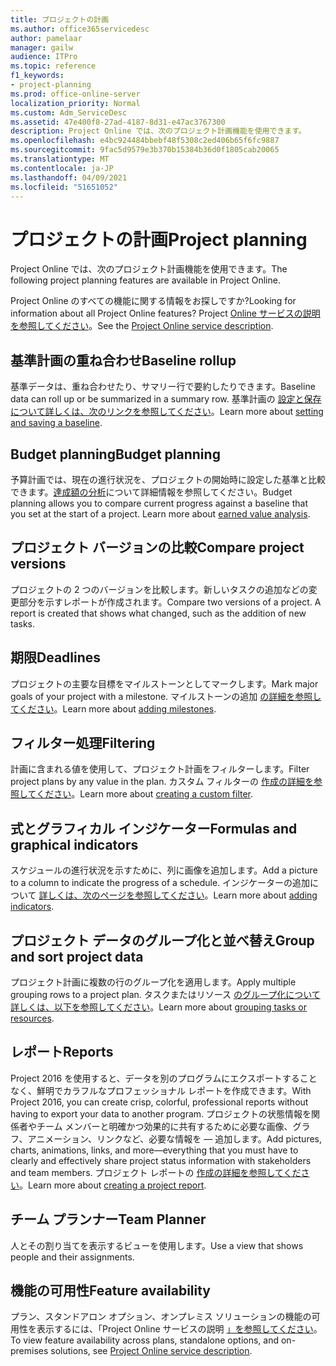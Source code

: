 ```yaml
---
title: プロジェクトの計画
ms.author: office365servicedesc
author: pamelaar
manager: gailw
audience: ITPro
ms.topic: reference
f1_keywords:
- project-planning
ms.prod: office-online-server
localization_priority: Normal
ms.custom: Adm_ServiceDesc
ms.assetid: 47e400f8-27ad-4187-8d31-e47ac3767300
description: Project Online では、次のプロジェクト計画機能を使用できます。
ms.openlocfilehash: e4bc924484bbebf48f5308c2ed406b65f6fc9887
ms.sourcegitcommit: 9fac5d9579e3b370b15384b36d0f1805cab20065
ms.translationtype: MT
ms.contentlocale: ja-JP
ms.lasthandoff: 04/09/2021
ms.locfileid: "51651052"
---
```

# <a name="project-planning"></a><span data-ttu-id="4b06a-103">プロジェクトの計画</span><span class="sxs-lookup"><span data-stu-id="4b06a-103">Project planning</span></span>

<span data-ttu-id="4b06a-104">Project Online では、次のプロジェクト計画機能を使用できます。</span><span class="sxs-lookup"><span data-stu-id="4b06a-104">The following project planning features are available in Project Online.</span></span>
  
<span data-ttu-id="4b06a-105">Project Online のすべての機能に関する情報をお探しですか?</span><span class="sxs-lookup"><span data-stu-id="4b06a-105">Looking for information about all Project Online features?</span></span> <span data-ttu-id="4b06a-106">Project [Online サービスの説明を参照してください](project-online-service-description.md)。</span><span class="sxs-lookup"><span data-stu-id="4b06a-106">See the [Project Online service description](project-online-service-description.md).</span></span>
  
## <a name="baseline-rollup"></a><span data-ttu-id="4b06a-107">基準計画の重ね合わせ</span><span class="sxs-lookup"><span data-stu-id="4b06a-107">Baseline rollup</span></span>

<span data-ttu-id="4b06a-108">基準データは、重ね合わせたり、サマリー行で要約したりできます。</span><span class="sxs-lookup"><span data-stu-id="4b06a-108">Baseline data can roll up or be summarized in a summary row.</span></span> <span data-ttu-id="4b06a-109">基準計画の [設定と保存について詳しくは、次のリンクを参照してください](https://go.microsoft.com/fwlink/p/?LinkId=271346)。</span><span class="sxs-lookup"><span data-stu-id="4b06a-109">Learn more about [setting and saving a baseline](https://go.microsoft.com/fwlink/p/?LinkId=271346).</span></span>
  
## <a name="budget-planning"></a><span data-ttu-id="4b06a-110">Budget planning</span><span class="sxs-lookup"><span data-stu-id="4b06a-110">Budget planning</span></span>

<span data-ttu-id="4b06a-p103">予算計画では、現在の進行状況を、プロジェクトの開始時に設定した基準と比較できます。[達成額の分析](https://go.microsoft.com/fwlink/p/?LinkId=271336)について詳細情報を参照してください。</span><span class="sxs-lookup"><span data-stu-id="4b06a-p103">Budget planning allows you to compare current progress against a baseline that you set at the start of a project. Learn more about [earned value analysis](https://go.microsoft.com/fwlink/p/?LinkId=271336).</span></span>
  
## <a name="compare-project-versions"></a><span data-ttu-id="4b06a-113">プロジェクト バージョンの比較</span><span class="sxs-lookup"><span data-stu-id="4b06a-113">Compare project versions</span></span>

<span data-ttu-id="4b06a-p104">プロジェクトの 2 つのバージョンを比較します。新しいタスクの追加などの変更部分を示すレポートが作成されます。</span><span class="sxs-lookup"><span data-stu-id="4b06a-p104">Compare two versions of a project. A report is created that shows what changed, such as the addition of new tasks.</span></span>
  
## <a name="deadlines"></a><span data-ttu-id="4b06a-116">期限</span><span class="sxs-lookup"><span data-stu-id="4b06a-116">Deadlines</span></span>

<span data-ttu-id="4b06a-117">プロジェクトの主要な目標をマイルストーンとしてマークします。</span><span class="sxs-lookup"><span data-stu-id="4b06a-117">Mark major goals of your project with a milestone.</span></span> <span data-ttu-id="4b06a-118">マイルストーンの追加 [の詳細を参照してください](https://go.microsoft.com/fwlink/p/?LinkId=271339)。</span><span class="sxs-lookup"><span data-stu-id="4b06a-118">Learn more about [adding milestones](https://go.microsoft.com/fwlink/p/?LinkId=271339).</span></span>
  
## <a name="filtering"></a><span data-ttu-id="4b06a-119">フィルター処理</span><span class="sxs-lookup"><span data-stu-id="4b06a-119">Filtering</span></span>

<span data-ttu-id="4b06a-120">計画に含まれる値を使用して、プロジェクト計画をフィルターします。</span><span class="sxs-lookup"><span data-stu-id="4b06a-120">Filter project plans by any value in the plan.</span></span> <span data-ttu-id="4b06a-121">カスタム フィルターの [作成の詳細を参照してください](https://go.microsoft.com/fwlink/p/?LinkId=271341)。</span><span class="sxs-lookup"><span data-stu-id="4b06a-121">Learn more about [creating a custom filter](https://go.microsoft.com/fwlink/p/?LinkId=271341).</span></span>
  
## <a name="formulas-and-graphical-indicators"></a><span data-ttu-id="4b06a-122">式とグラフィカル インジケーター</span><span class="sxs-lookup"><span data-stu-id="4b06a-122">Formulas and graphical indicators</span></span>

<span data-ttu-id="4b06a-123">スケジュールの進行状況を示すために、列に画像を追加します。</span><span class="sxs-lookup"><span data-stu-id="4b06a-123">Add a picture to a column to indicate the progress of a schedule.</span></span> <span data-ttu-id="4b06a-124">インジケーターの追加について [詳しくは、次のページを参照してください](https://go.microsoft.com/fwlink/p/?LinkId=271340)。</span><span class="sxs-lookup"><span data-stu-id="4b06a-124">Learn more about [adding indicators](https://go.microsoft.com/fwlink/p/?LinkId=271340).</span></span>
  
## <a name="group-and-sort-project-data"></a><span data-ttu-id="4b06a-125">プロジェクト データのグループ化と並べ替え</span><span class="sxs-lookup"><span data-stu-id="4b06a-125">Group and sort project data</span></span>

<span data-ttu-id="4b06a-126">プロジェクト計画に複数の行のグループ化を適用します。</span><span class="sxs-lookup"><span data-stu-id="4b06a-126">Apply multiple grouping rows to a project plan.</span></span> <span data-ttu-id="4b06a-127">タスクまたはリソース [のグループ化について詳しくは、以下を参照してください](https://go.microsoft.com/fwlink/p/?LinkId=271326)。</span><span class="sxs-lookup"><span data-stu-id="4b06a-127">Learn more about [grouping tasks or resources](https://go.microsoft.com/fwlink/p/?LinkId=271326).</span></span>
  
## <a name="reports"></a><span data-ttu-id="4b06a-128">レポート</span><span class="sxs-lookup"><span data-stu-id="4b06a-128">Reports</span></span>

<span data-ttu-id="4b06a-129">Project 2016 を使用すると、データを別のプログラムにエクスポートすることなく、鮮明でカラフルなプロフェッショナル レポートを作成できます。</span><span class="sxs-lookup"><span data-stu-id="4b06a-129">With Project 2016, you can create crisp, colorful, professional reports without having to export your data to another program.</span></span> <span data-ttu-id="4b06a-130">プロジェクトの状態情報を関係者やチーム メンバーと明確かつ効果的に共有するために必要な画像、グラフ、アニメーション、リンクなど、必要な情報を &mdash; 追加します。</span><span class="sxs-lookup"><span data-stu-id="4b06a-130">Add pictures, charts, animations, links, and more&mdash;everything that you must have to clearly and effectively share project status information with stakeholders and team members.</span></span> <span data-ttu-id="4b06a-131">プロジェクト レポートの [作成の詳細を参照してください](https://go.microsoft.com/fwlink/p/?LinkId=271349)。</span><span class="sxs-lookup"><span data-stu-id="4b06a-131">Learn more about [creating a project report](https://go.microsoft.com/fwlink/p/?LinkId=271349).</span></span>
  
## <a name="team-planner"></a><span data-ttu-id="4b06a-132">チーム プランナー</span><span class="sxs-lookup"><span data-stu-id="4b06a-132">Team Planner</span></span>

<span data-ttu-id="4b06a-133">人とその割り当てを表示するビューを使用します。</span><span class="sxs-lookup"><span data-stu-id="4b06a-133">Use a view that shows people and their assignments.</span></span> 
  
## <a name="feature-availability"></a><span data-ttu-id="4b06a-134">機能の可用性</span><span class="sxs-lookup"><span data-stu-id="4b06a-134">Feature availability</span></span>

<span data-ttu-id="4b06a-135">プラン、スタンドアロン オプション、オンプレミス ソリューションの機能の可用性を表示するには、「Project Online サービスの説明 [」を参照してください](project-online-service-description.md)。</span><span class="sxs-lookup"><span data-stu-id="4b06a-135">To view feature availability across plans, standalone options, and on-premises solutions, see [Project Online service description](project-online-service-description.md).</span></span>
  